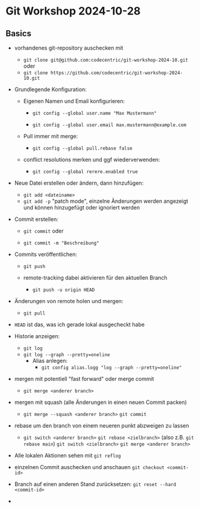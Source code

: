 # Git Workshop 2024-10-28

## Basics

- vorhandenes git-repository auschecken mit
  
  - `git clone git@github.com:codecentric/git-workshop-2024-10.git` oder
  - `git clone https://github.com/codecentric/git-workshop-2024-10.git`

- Grundlegende Konfiguration:
  
  - Eigenen Namen und Email konfigurieren:
    
    - `git config --global user.name "Max Mustermann"`
    
    - `git config --global user.email max.mustermann@example.com`
  
  - Pull immer mit merge:
    
    - `git config --global pull.rebase false`
  
  - conflict resolutions merken und ggf wiederverwenden:
    
    - `git config --global rerere.enabled true`

- Neue Datei erstellen oder ändern, dann hinzufügen:
  
  - `git add <dateiname>`
  - `git add -p` "patch mode", einzelne Änderungen werden angezeigt und können hinzugefügt oder ignoriert werden

- Commit erstellen:
  
  - `git commit` oder
  
  - `git commit -m "Beschreibung"`

- Commits veröffentlichen:
  
  - `git push`
  
  - remote-tracking dabei aktivieren für den aktuellen Branch
    
    - `git push -u origin HEAD`

- Änderungen von remote holen und mergen:
  
  - `git pull`

- `HEAD` ist das, was ich gerade lokal ausgecheckt habe

- Historie anzeigen:
  
  - `git log`
  - `git log --graph --pretty=oneline`
    - Alias anlegen:
      - `git config alias.logg "log --graph --pretty=oneline"`

- mergen mit potentiell "fast forward" oder merge commit
  
  - `git merge <anderer branch>`

- mergen mit squash (alle Änderungen in einen neuen Commit packen)
  
  - `git merge --squash <anderer branch>`
    `git commit`

- rebase um den branch von einem neueren punkt abzweigen zu lassen
  
  - `git switch <anderer branch>`
    `git rebase <zielbranch>` (also z.B. `git rebase main`)
    `git switch <zielbranch>`
    `git merge <anderer branch>`
    

- Alle lokalen Aktionen sehen mit `git reflog`

- einzelnen Commit auschecken und anschauen `git checkout <commit-id>`

- Branch auf einen anderen Stand zurücksetzen: `git reset --hard <commit-id>`

- 
